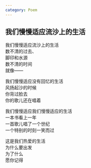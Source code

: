 ```yaml
---
category: Poem
---
```


## 我们慢慢适应流沙上的生活

我们慢慢适应流沙上的生活  
数不清的过去、  
脚印和水源  
数不清的时间  
就像——


我们慢慢适应没有回忆的生活  
风扬起沙的时候  
你背过脸去  
你的歌儿还在唱着


我们慢慢适应我们慢慢适应的生活  
一本书看上一年  
一首歌儿唱了一个世纪  
一个特别的时刻一笑而过


这是我们热爱的生活  
为什么要出发  
为了什么  
愿你记得